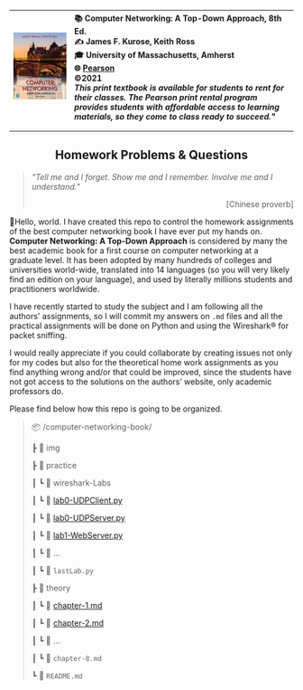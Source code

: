 

| <img src="img/book_cover.jpg" alt="Computer Networking: A Top-Down Approach, 8th Ed" heigth="568" width="454" /> | :books: **Computer Networking: A Top-Down Approach, 8th Ed.** <br />:writing_hand: James F. Kurose, Keith Ross<br />:mortar_board: University of Massachusetts, Amherst <br />:globe_with_meridians: [Pearson](https://www.pearson.com/us/higher-education/program/Kurose-Pearson-e-Text-Computer-Networking-Access-Card-8th-Edition/PGM2877610.html "Kurose & Ross, Computer Networking, 8th Edition \|Pearson") <br />:copyright:2021 <br />*This print textbook is available for students to rent for their classes. The Pearson print rental program provides students with affordable access to learning materials, so they come to class ready to succeed."* |
| ------------------------------------------------------------ | :------------------------------------------------------------ |

---------

<center><h2>Homework Problems & Questions</h2></center>

> *"Tell me and I forget. Show me and I remember. Involve me and I understand."*
>
> <p style="text-align: right;">[Chinese proverb]</p>

:wave:Hello, world. I have created this repo to control the homework assignments of the best computer networking book I have ever put my hands on. **Computer Networking: A Top-Down Approach** is considered by many the best academic book for a first course on computer networking at a graduate level. It has been adopted by many hundreds of colleges and universities world-wide, translated into 14 languages (so you will very likely find an edition on your language), and used by literally millions students and practitioners worldwide.

I have recently started to study the subject and I am following all the authors' assignments, so I will commit my answers on `.md` files and all the practical assignments will be done on Python and using the Wireshark® for packet sniffing.

I would really appreciate if you could collaborate by creating issues not only for my codes but also for the theoretical home work assignments as you find anything wrong and/or that could be improved, since the students have not got access to the solutions on the authors’ website, only academic professors do.

Please find below how this repo is going to be organized.

>  :package: /computer-networking-book/
>
>  ┣ :file_folder: img
>
>  ┣ :open_file_folder: practice
>
>  ┃   ┗ :file_folder: wireshark-Labs
>
>  ┃   ┗ :page_facing_up: [lab0-UDPClient.py](practice/lab0-UDPClient.py)
>
>  ┃   ┗ :page_facing_up: [lab0-UDPServer.py](practice/lab0-UDPServer.py)
>
>  ┃   ┗ :page_facing_up: [lab1-WebServer.py](practice/lab1-WebServer.py)
>
>  ┃   ┗ :page_facing_up: ...
>
>  ┃   ┗ :page_facing_up: `lastLab.py`
>
>  ┣ :open_file_folder: theory
>
>  ┃   ┗ :page_facing_up: [chapter-1.md](theory/chapter-1.md)
>
>  ┃   ┗ :page_facing_up: [chapter-2.md](theory/chapter-2.md)
>
>  ┃   ┗ :page_facing_up: ...
>
>  ┃   ┗ :page_facing_up: `chapter-8.md`
>
>  ┗ :page_facing_up: `README.md`

